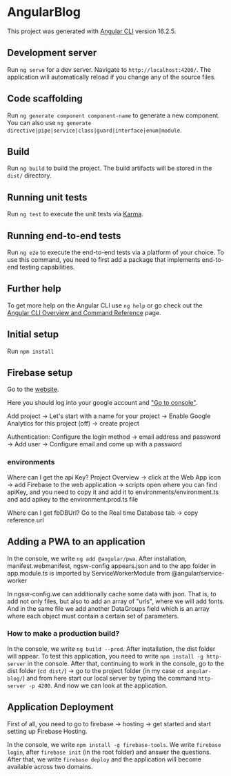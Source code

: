 # AngularBlog

This project was generated with [Angular CLI](https://github.com/angular/angular-cli) version 16.2.5.

## Development server

Run `ng serve` for a dev server. Navigate to `http://localhost:4200/`. The application will automatically reload if you change any of the source files.

## Code scaffolding

Run `ng generate component component-name` to generate a new component. You can also use `ng generate directive|pipe|service|class|guard|interface|enum|module`.

## Build

Run `ng build` to build the project. The build artifacts will be stored in the `dist/` directory.

## Running unit tests

Run `ng test` to execute the unit tests via [Karma](https://karma-runner.github.io).

## Running end-to-end tests

Run `ng e2e` to execute the end-to-end tests via a platform of your choice. To use this command, you need to first add a package that implements end-to-end testing capabilities.

## Further help

To get more help on the Angular CLI use `ng help` or go check out the [Angular CLI Overview and Command Reference](https://angular.io/cli) page.

## Initial setup

Run `npm install`

## Firebase setup

Go to the [website](https://firebase.google.com).

Here you should log into your google account and ["Go to console"](https://console.firebase.gooogle.com).

Add project -> Let's start with a name for your project -> Enable Google Analytics for this project (off) -> create project

Authentication: Configure the login method -> email address and password -> Add user -> Configure email and come up with a password 

### environments

Where can I get the api Key?
Project Overview -> click at the Web App icon -> add Firebase to the web application -> scripts open where you can find apiKey, and you need to copy it and add it to environments/environment.ts and add apikey to the environment.prod.ts file

Where can I get fbDBUrl?
Go to the Real time Database tab -> copy reference url

## Adding a PWA to an application

In the console, we write `ng add @angular/pwa`.
After installation, manifest.webmanifest, ngsw-config appears.json and to the app folder in app.module.ts is imported by ServiceWorkerModule from @angular/service-worker

In ngsw-config.we can additionally cache some data with json. That is, to add not only files, but also to add an array of "urls", where we will add fonts. And in the same file we add another DataGroups field which is an array where each object must contain a certain set of parameters.

### How to make a production build?

In the console, we write `ng build --prod`.
After installation, the dist folder will appear. To test this application, you need to write `npm install -g http-server` in the console.
After that, continuing to work in the console, go to the dist folder (`cd dist/`) -> go to the project folder (in my case `cd angular-blog/`) and from here start our local server by typing the command `http-server -p 4200`. And now we can look at the application.

## Application Deployment

First of all, you need to go to firebase -> hosting -> get started and start setting up Firebase Hosting.

In the console, we write `npm install -g firebase-tools`. We write `firebase login`, after `firebase init` (in the root folder) and answer the questions. After that, we write `firebase deploy` and the application will become available across two domains.